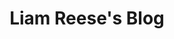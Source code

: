 ---
title: "Liam Reese's Blog"

embed_title: "Liam Reese's Blog"
embed_description: "Various blogs about things Liam Reese has worked on, mostly contains his open source endevaours"

layout: blog
---